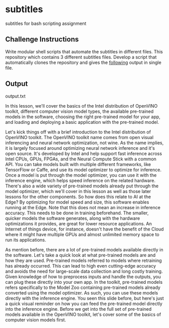 # subtitles
subtitles for bash scripting assignment

## Challenge Instructions
Write modular shell scripts that automate the subtitles in different files. This repository which contains 3 different subtitles files. Develop a script that automatically clones the repository and gives the [following](#Output) output in single file.

## Output
output.txt

In this lesson, we'll cover the basics of the Intel distribution of OpenVINO toolkit, different computer vision model types, the available pre-trained models in the software, choosing the right pre-trained model for your app, and loading and deploying a basic application with the pre-trained model.

Let's kick things off with a brief introduction to the Intel distribution of OpenVINO toolkit. The OpenVINO toolkit name comes from
open visual inferencing and neural network optimization, not wine. As the name implies, it is largely focused around optimizing neural network inference and it's open source. It's developed by Intel and help support fast inference across Intel CPUs, GPUs, FPGAs, and the Neural Compute Stick with a common API. You can take models built with multiple different frameworks, like TensorFlow or Caffe, and use its model optimizer to optimize for inference. Once a model is put through the model optimizer, you can use it with the inference engine, which helps speed inference on the related hardware. There's also a wide variety of pre-trained models already put through the model optimizer, which we'll cover in this lesson as well as those later lessons for the other components. So how does this relate to AI at the Edge? By optimizing for model speed and size, this software enables running at the Edge. Note that this does not mean an increase in inference accuracy. This needs to be done in training beforehand. The smaller, quicker models the software generates, along with the hardware optimizations it provides, are great for lower resource applications. An Internet of things device, for instance, doesn't have the benefit of the Cloud where it might have multiple GPUs and almost unlimited memory space to run its applications.

As mention before, there are a lot of pre-trained models available directly in the software. Let's take a quick look at what pre-trained models are and how they are used. Pre-trained models referred to models where retraining has already occurred. This can lead to high even cutting-edge accuracy and avoids the need for large-scale data collection and long costly training. Given knowledge of how to preprocess inputs and handle the outputs, you can plug these directly into your own app. In the toolkit, pre-trained models refers specifically to the Model Zoo containing pre-trained models already converted using the model optimizer. As such, you can use these models directly with the inference engine. You seen this slide before, but here's just a quick visual reminder on how you can feed the pre-trained model directly into the inference engine. Before we get into the full set of pre-trained models available in the OpenVINO toolkit, let's cover some of the basics of computer vision models first.
